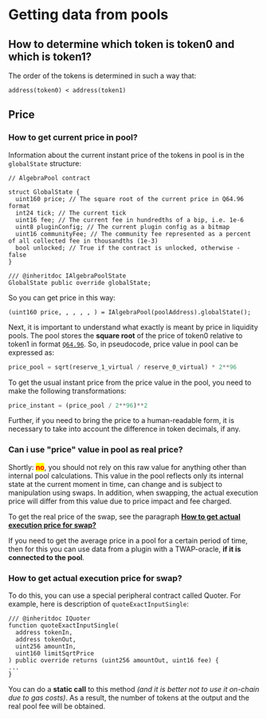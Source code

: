 # Getting data from pools

## How to determine which token is token0 and which is token1?

The order of the tokens is determined in such a way that:

&#x20;`address(token0) < address(token1)`

## Price

### How to get current price in pool?

Information about the current instant price of the tokens in pool is in the `globalState` structure:

```solidity
// AlgebraPool contract

struct GlobalState {
  uint160 price; // The square root of the current price in Q64.96 format
  int24 tick; // The current tick
  uint16 fee; // The current fee in hundredths of a bip, i.e. 1e-6
  uint8 pluginConfig; // The current plugin config as a bitmap
  uint16 communityFee; // The community fee represented as a percent of all collected fee in thousandths (1e-3)
  bool unlocked; // True if the contract is unlocked, otherwise - false
}

/// @inheritdoc IAlgebraPoolState
GlobalState public override globalState;
```

So you can get price in this way:

```solidity
(uint160 price, , , , , ) = IAlgebraPool(poolAddress).globalState();
```

Next, it is important to understand what exactly is meant by price in liquidity pools. The pool stores the **square root** of the price of token0 relative to token1 in format [`Q64.96`](https://en.wikipedia.org/wiki/Q\_\(number\_format\)). So, in pseudocode, price value in pool can be expressed as:

```python
price_pool = sqrt(reserve_1_virtual / reserve_0_virtual) * 2**96
```

To get the usual instant price from the price value in the pool, you need to make the following transformations:

```python
price_instant = (price_pool / 2**96)**2
```

Further, if you need to bring the price to a human-readable form, it is necessary to take into account the difference in token decimals, if any.

### Can i use "price" value in pool as real price?

Shortly: <mark style="color:red;">**no**</mark>, you should not rely on this raw value for anything other than internal pool calculations. This value in the pool reflects only its internal state at the current moment in time, can change and is subject to manipulation using swaps. In addition, when swapping, the actual execution price will differ from this value due to price impact and fee charged.&#x20;

To get the real price of the swap, see the paragraph [**How to get actual execution price for swap?**](getting-data-from-pools.md#how-to-get-actual-execution-price-for-swap)

If you need to get the average price in a pool for a certain period of time, then for this you can use data from a plugin with a TWAP-oracle, **if it is connected to the pool**.

### How to get actual execution price for swap?

To do this, you can use a special peripheral contract called Quoter. For example, here is description of `quoteExactInputSingle`:

```solidity
/// @inheritdoc IQuoter
function quoteExactInputSingle(
  address tokenIn,
  address tokenOut,
  uint256 amountIn,
  uint160 limitSqrtPrice
) public override returns (uint256 amountOut, uint16 fee) {
...
}
```

You can do a **static call** to this method _(and it is better not to use it on-chain due to gas costs)_. As a result, the number of tokens at the output and the real pool fee will be obtained.
